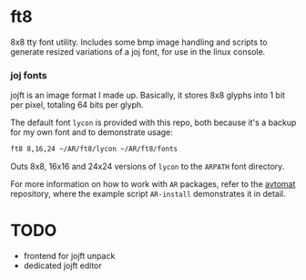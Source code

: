 # ft8

8x8 tty font utility. Includes some bmp image handling and scripts to generate resized variations of a joj font, for use in the linux console.

### joj fonts

jojft is an image format I made up. Basically, it stores 8x8 glyphs into 1 bit per pixel, totaling 64 bits per glyph.

The default font `lycon` is provided with this repo, both because it's a backup for my own font and to demonstrate usage:

```bash
ft8 8,16,24 ~/AR/ft8/lycon ~/AR/ft8/fonts

```

Outs 8x8, 16x16 and 24x24 versions of `lycon` to the `ARPATH` font directory.

For more information on how to work with `AR` packages, refer to the [avtomat](https://github.com/Liebranca/avtomat) repository, where the example script `AR-install` demonstrates it in detail.

# TODO

- frontend for jojft unpack
- dedicated jojft editor
